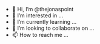 - 👋 Hi, I’m @thejonaspoint
- 👀 I’m interested in ...
- 🌱 I’m currently learning ...
- 💞️ I’m looking to collaborate on ...
- 📫 How to reach me ...

<!---
thejonaspoint/thejonaspoint is a ✨ special ✨ repository because its `README.md` (this file) appears on your GitHub profile.
You can click the Preview link to take a look at your changes.
--->
